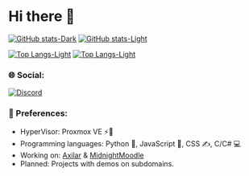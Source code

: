 # Hi there 👋

[![GitHub stats-Dark](https://github-readme-stats.vercel.app/api?username=MyDrift-user&show_icons=true&theme=dark#gh-dark-mode-only)](https://github.com/anuraghazra/github-readme-stats#gh-dark-mode-only)
[![GitHub stats-Light](https://github-readme-stats.vercel.app/api?username=MyDrift-user&show_icons=true&theme=default#gh-light-mode-only)](https://github.com/anuraghazra/github-readme-stats#gh-light-mode-only)

[![Top Langs-Light](https://github-readme-stats.vercel.app/api/top-langs/?username=mydrift-user&layout=compact&theme=default#gh-light-mode-only)](https://github.com/anuraghazra/github-readme-stats#gh-light-mode-only)
[![Top Langs-Light](https://github-readme-stats.vercel.app/api/top-langs/?username=mydrift-user&layout=compact&theme=default#gh-dark-mode-only)](https://github.com/anuraghazra/github-readme-stats#gh-dark-mode-only)

### 🌐 Social:
[![Discord](https://img.shields.io/badge/Discord-%237289DA.svg?logo=discord&logoColor=white)](https://discord.com/users/679006161554505729) 

### 🤝 Preferences:

* HyperVisor: Proxmox VE ⚡🦎
* Programming languages: Python 🐍, JavaScript 🐠, CSS ✍️, C/C# 💻
* Working on: [Axilar](https://github.com/MyDrift-user/Axilar) & [MidnightMoodle](https://github.com/MyDrift-user/MidnightMoodle)
* Planned: Projects with demos on subdomains.
